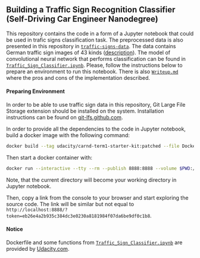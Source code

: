 ## Building a Traffic Sign Recognition Classifier (Self-Driving Car Engineer Nanodegree)

This repository contains the code in a form of a Jupyter notebook that could be
used in trafic signs classification task. The preprocessed data is also presented
in this repository in [`traffic-signs-data`](./traffic-signs-data). The data
contains German traffic sign images of 43 kinds 
([description](http://benchmark.ini.rub.de/?section=gtsrb&subsection=dataset)).
The model of convolutional neural network that performs classification
can be found in [`Traffic_Sign_Classifier.ipynb`](./Traffic_Sign_Classifier.ipynb). Please, follow
the instructions below to prepare an environment to run this notebook.
There is also [`Writeup.md`](./Writeup.md) where the pros and cons of the implementation described.

#### Preparing Environment
In order to be able to use traffic sign data in this repository, Git Large File Storage extension 
should be installed on the system. Installation instructions can be found on 
[git-lfs.github.com](https://git-lfs.github.com).

In order to provide all the dependencies to the code in Jupyter notebook,
build a docker image with the following command:
```bash
docker build --tag udacity/carnd-term1-starter-kit:patched --file Dockerfile .
```
Then start a docker container with:
```bash
docker run --interactive --tty --rm --publish 8888:8888 --volume $PWD:/src udacity/carnd-term1-starter-kit:patched
```
Note, that the current directory will become your working directory in Jupyter notebook.

Then, copy a link from the console to your browser and start exploring
the source code. The link will be similar but not equal to
`http://localhost:8888/?token=eb26e4a2b935c384dc3e0230a8181984f07da6be9df0c1b8`.

#### Notice
Dockerfile and some functions from [`Traffic_Sign_Classifier.ipynb`](./Traffic_Sign_Classifier.ipynb) are
provided by [Udacity.com](https://www.udacity.com).

